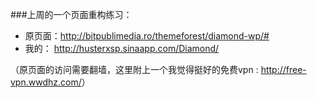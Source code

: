 ###上周的一个页面重构练习：


- 原页面：<a href="http://bitpublimedia.ro/themeforest/diamond-wp/#" target="_blank">http://bitpublimedia.ro/themeforest/diamond-wp/#</a> 
- 我的： <a href="http://husterxsp.sinaapp.com/Diamond/" target="_blank">http://husterxsp.sinaapp.com/Diamond/</a>

（原页面的访问需要翻墙，这里附上一个我觉得挺好的免费vpn : <a href="http://free-vpn.wwdhz.com/" target="_blank">http://free-vpn.wwdhz.com/</a>）



